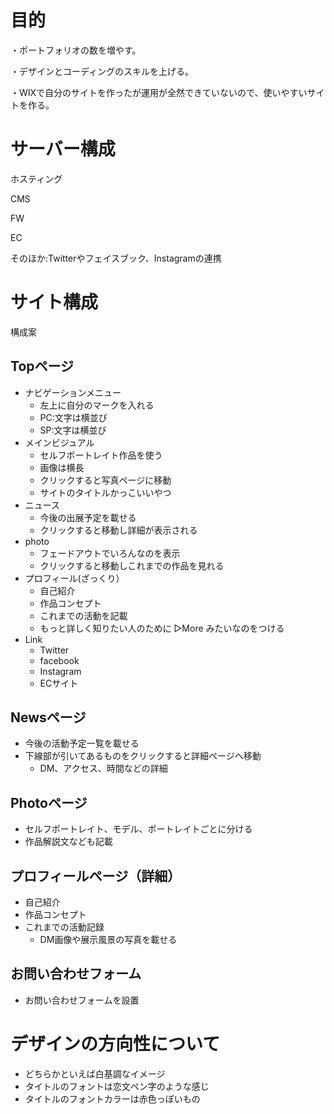# 目的
・ポートフォリオの数を増やす。

・デザインとコーディングのスキルを上げる。

・WIXで自分のサイトを作ったが運用が全然できていないので、使いやすいサイトを作る。

# サーバー構成
ホスティング

CMS

FW

EC

そのほか:Twitterやフェイスブック、Instagramの連携

# サイト構成

構成案


## Topページ

- ナビゲーションメニュー
  - 左上に自分のマークを入れる
  - PC:文字は横並び
  - SP:文字は横並び
- メインビジュアル
  - セルフポートレイト作品を使う
  - 画像は横長
  - クリックすると写真ページに移動
  - サイトのタイトルかっこいいやつ
- ニュース
  - 今後の出展予定を載せる
  - クリックすると移動し詳細が表示される
- photo
  - フェードアウトでいろんなのを表示
  - クリックすると移動しこれまでの作品を見れる
- プロフィール(ざっくり）
  - 自己紹介
  - 作品コンセプト 
  - これまでの活動を記載 
  - もっと詳しく知りたい人のために ▷More みたいなのをつける
- Link
  - Twitter
  - facebook
  - Instagram
  - ECサイト 
   
## Newsページ

- 今後の活動予定一覧を載せる
- 下線部が引いてあるものをクリックすると詳細ページへ移動
  - DM、アクセス、時間などの詳細

## Photoページ

- セルフポートレイト、モデル、ポートレイトごとに分ける
- 作品解説文なども記載

## プロフィールページ（詳細）

- 自己紹介
- 作品コンセプト
- これまでの活動記録
  - DM画像や展示風景の写真を載せる

## お問い合わせフォーム

- お問い合わせフォームを設置

# デザインの方向性について

- どちらかといえば白基調なイメージ
- タイトルのフォントは恋文ペン字のような感じ
- タイトルのフォントカラーは赤色っぽいもの




